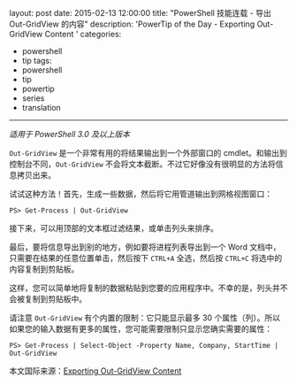 ﻿layout: post
date: 2015-02-13 12:00:00
title: "PowerShell 技能连载 - 导出 Out-GridView 的内容"
description: 'PowerTip of the Day - Exporting Out-GridView Content '
categories:
- powershell
- tip
tags:
- powershell
- tip
- powertip
- series
- translation
---
_适用于 PowerShell 3.0 及以上版本_

`Out-GridView` 是一个非常有用的将结果输出到一个外部窗口的 cmdlet。和输出到控制台不同，`Out-GridView` 不会将文本截断。不过它好像没有很明显的方法将信息拷贝出来。

试试这种方法！首先，生成一些数据，然后将它用管道输出到网格视图窗口：

    PS> Get-Process | Out-GridView 

接下来，可以用顶部的文本框过滤结果，或单击列头来排序。

最后，要将信息导出到别的地方，例如要将进程列表导出到一个 Word 文档中，只需要在结果的任意位置单击，然后按下 `CTRL+A` 全选，然后按 `CTRL+C` 将选中的内容复制到剪贴板。

这样，您可以简单地将复制的数据粘贴到您要的应用程序中。不幸的是，列头并不会被复制到剪贴板中。

请注意 `Out-GridView` 有个内置的限制：它只能显示最多 30 个属性（列）。所以如果您的输入数据有更多的属性，您可能需要限制只显示您确实需要的属性：

    PS> Get-Process | Select-Object -Property Name, Company, StartTime | Out-GridView

<!--more-->
本文国际来源：[Exporting Out-GridView Content ](http://community.idera.com/powershell/powertips/b/tips/posts/exporting-out-gridview-content)
